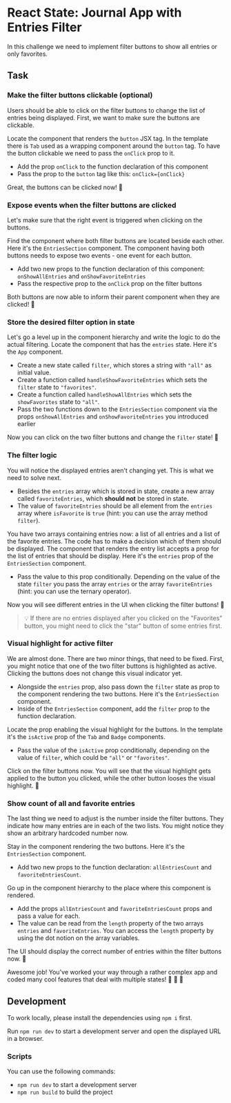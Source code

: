 # React State: Journal App with Entries Filter

In this challenge we need to implement filter buttons to show all entries or only favorites.

## Task

### Make the filter buttons clickable (optional)

Users should be able to click on the filter buttons to change the list of entries being displayed. First, we want to make sure the buttons are clickable.

Locate the component that renders the `button` JSX tag. In the template there is `Tab` used as a wrapping component around the `button` tag. To have the button clickable we need to pass the `onClick` prop to it.

-   Add the prop `onClick` to the function declaration of this component
-   Pass the prop to the `button` tag like this: `onClick={onClick}`

Great, the buttons can be clicked now! 🚀

### Expose events when the filter buttons are clicked

Let's make sure that the right event is triggered when clicking on the buttons.

Find the component where both filter buttons are located beside each other. Here it's the `EntriesSection` component. The component having both buttons needs to expose two events - one event for each button.

-   Add two new props to the function declaration of this component: `onShowAllEntries` and `onShowFavoriteEntries`
-   Pass the respective prop to the `onClick` prop on the filter buttons

Both buttons are now able to inform their parent component when they are clicked! 🚀

### Store the desired filter option in state

Let's go a level up in the component hierarchy and write the logic to do the actual filtering. Locate the component that has the `entries` state. Here it's the `App` component.

-   Create a new state called `filter`, which stores a string with `"all"` as initial value.
-   Create a function called `handleShowFavoriteEntries` which sets the `filter` state to `"favorites"`.
-   Create a function called `handleShowAllEntries` which sets the `showFavorites` state to `"all"`.
-   Pass the two functions down to the `EntriesSection` component via the props `onShowAllEntries` and `onShowFavoriteEntries` you introduced earlier

Now you can click on the two filter buttons and change the `filter` state! 🚀

### The filter logic

You will notice the displayed entries aren't changing yet. This is what we need to solve next.

-   Besides the `entries` array which is stored in state, create a new array called `favoriteEntries`, which **should not** be stored in state.
-   The value of `favoriteEntries` should be all element from the `entries` array where `isFavorite` is `true` (hint: you can use the array method `filter`).

You have two arrays containing entries now: a list of all entries and a list of the favorite entries. The code has to make a decision which of them should be displayed. The component that renders the entry list accepts a prop for the list of entries that should be display. Here it's the `entries` prop of the `EntriesSection` component.

-   Pass the value to this prop conditionally. Depending on the value of the state `filter` you pass the array `entries` or the array `favoriteEntries` (hint: you can use the ternary operator).

Now you will see different entries in the UI when clicking the filter buttons! 🚀

> 💡 If there are no entries displayed after you clicked on the "Favorites" button, you might need to click the "star" button of some entries first.

### Visual highlight for active filter

We are almost done. There are two minor things, that need to be fixed. First, you might notice that one of the two filter buttons is highlighted as active. Clicking the buttons does not change this visual indicator yet.

-   Alongside the `entries` prop, also pass down the `filter` state as prop to the component rendering the two buttons. Here it's the `EntriesSection` component.
-   Inside of the `EntriesSection` component, add the `filter` prop to the function declaration.

Locate the prop enabling the visual highlight for the buttons. In the template it's the `isActive` prop of the `Tab` and `Badge` components.

-   Pass the value of the `isActive` prop conditionally, depending on the value of `filter`, which could be `"all"` or `"favorites"`.

Click on the filter buttons now. You will see that the visual highlight gets applied to the button you clicked, while the other button looses the visual highlight. 🚀

### Show count of all and favorite entries

The last thing we need to adjust is the number inside the filter buttons. They indicate how many entries are in each of the two lists. You might notice they show an arbitrary hardcoded number now.

Stay in the component rendering the two buttons. Here it's the `EntriesSection` component.

-   Add two new props to the function declaration: `allEntriesCount` and `favoriteEntriesCount`.

Go up in the component hierarchy to the place where this component is rendered.

-   Add the props `allEntriesCount` and `favoriteEntriesCount` props and pass a value for each.
-   The value can be read from the `length` property of the two arrays `entries` and `favoriteEntries`. You can access the `length` property by using the dot notion on the array variables.

The UI should display the correct number of entries within the filter buttons now. 🚀

Awesome job! You've worked your way through a rather complex app and coded many cool features that deal with multiple states! 🚀 🚀 🚀

## Development

To work locally, please install the dependencies using `npm i` first.

Run `npm run dev` to start a development server and open the displayed URL in a browser.

### Scripts

You can use the following commands:

-   `npm run dev` to start a development server
-   `npm run build` to build the project
